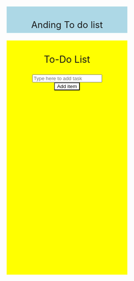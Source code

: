 <!DOCTYPE html>
<html>
 <head>
 <title>To-Do List App</title>
 <script>
  function addItem() {
   var newItem = document.createElement("div");
   newItem.innerHTML = document.getElementById("myInput").value;
   newItem.onclick = removeItem;
   document.getElementById("list").appendChild(newItem);
   saveList();
  }
  function removeItem() {
   document.getElementById("list").removeChild(this);
   saveList();
  }
  function saveList() {
   localStorage.storedList = document.getElementById("list").innerHTML;
  }
  function loadList() {
   document.getElementById("list").innerHTML = localStorage.storedList;
   for(var i = 0; i < list.children.length; i++) {
    list.children[i].onclick = removeItem;
   }
  }
 </script>
 <style>
  .header {
    text-align: center;
    height:50px; 
    width: 300px; 
    background-color:lightblue; 
    float: center; 
    padding:10px; 
    margin:20px;
    text-align:centre; 
    font-size:24px;
  }
  .app {
  text-align: center;
    height:600px;
    width: 300px; 
    background-color: yellow;
    float: center; 
    padding:10px; 
    margin:20px;
  }
  input[type="button"] {
   background-color:white;
  }
 </style>
</head>
<body>
 <div class="header">
  <img style="float: left;"> 
  <p>Anding To do list</p>
 </div>
 <div class="app">
  <p style="font-size:25px; font-style:bold;">To-Do List</p>
  <input type="text" id="myInput" placeholder="Type here to add task"/>
  <br/>
  <input type="button" value="Add item" onclick="addItem();"/>
  <br/>
   <div id="list"></div>
 </div>
 <script>
  if(localStorage.storedList) {
   loadList();
  }
 </script>
</body>
</html>

